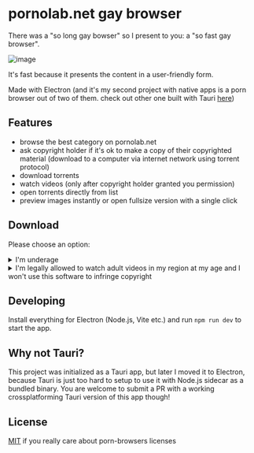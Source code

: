 # pornolab.net gay browser

There was a "so long gay bowser" so I present to you: a "so fast gay browser". 

![image](https://github.com/VityaSchel/sofastgaybrowser/assets/59040542/a867c7eb-0c5f-4b19-8af9-1e27f0bf8990)

It's fast because it presents the content in a user-friendly form.

Made with Electron (and it's my second project with native apps is a porn browser out of two of them. check out other one built with Tauri [here](https://github.com/VityaSchel/mypron))

## Features

- browse the best category on pornolab.net
- ask copyright holder if it's ok to make a copy of their copyrighted material (download to a computer via internet network using torrent protocol)
- download torrents
- watch videos (only after copyright holder granted you permission)
- open torrents directly from list
- preview images instantly or open fullsize version with a single click

## Download

Please choose an option:

<details>
  <summary>I'm underage</summary>
  
  I'm sorry, you are not allowed to download this piece of software or use it. momma says it's bed time and you should go to sleep pooky-pooky. you can download it when you are 18 years old.
</details>

<details>
  <summary>I'm legally allowed to watch adult videos in my region at my age and I won't use this software to infringe copyright</summary>
  
  Download it from [releases page](https://github.com/VityaSchel/sofastgaybrowser/releases) and run it. Only version for macOS is supported. Please use Electron instructions to build versions for other OSes.
</details>

## Developing

Install everything for Electron (Node.js, Vite etc.) and run `npm run dev` to start the app.

## Why not Tauri?

This project was initialized as a Tauri app, but later I moved it to Electron, because Tauri is just too hard to setup to use it with Node.js sidecar as a bundled binary. You are welcome to submit a PR with a working crossplatforming Tauri version of this app though!

## License

[MIT](./LICENSE.md) if you really care about porn-browsers licenses